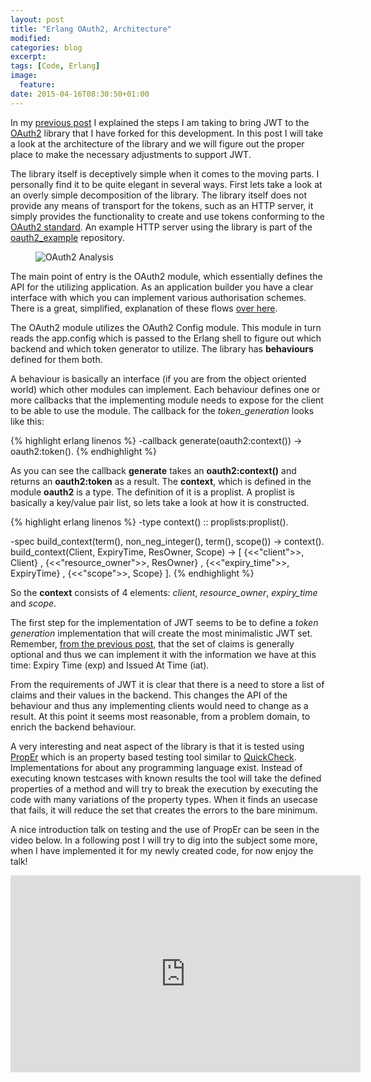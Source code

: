 ```yaml
---
layout: post
title: "Erlang OAuth2, Architecture"
modified:
categories: blog
excerpt:
tags: [Code, Erlang]
image:
  feature:
date: 2015-04-16T08:30:50+01:00
---
```

  
In my [previous post](/2015/04/14/Erlang-OAuth2/) I explained the
steps I am taking to bring JWT to the
[OAuth2](http://www.github.com/credmp/oauth2) library that I have
forked for this development. In this post I will take a look at the
architecture of the library and we will figure out the proper place to
make the necessary adjustments to support JWT.

The library itself is deceptively simple when it comes to the moving
parts. I personally find it to be quite elegant in several ways. First
lets take a look at an overly simple decomposition of the library. The
library itself does not provide any means of transport for the tokens,
such as an HTTP server, it simply provides the functionality to create
and use tokens conforming to the
[OAuth2 standard](https://tools.ietf.org/html/rfc6749). An example
HTTP server using the library is part of the
[oauth2_example](https://github.com/kivra/oauth2_example) repository.

<figure>
<img src="{{ site.url }}/assets/posts/erlang/Erlang-Oauth2-Analysis.jpg" alt="OAuth2 Analysis"/>
</figure>

The main point of entry is the OAuth2 module, which essentially
defines the API for the utilizing application. As an application
builder you have a clear interface with which you can implement
various authorisation schemes. There is a great, simplified,
explanation of these flows
[over here](https://aaronparecki.com/articles/2012/07/29/1/oauth2-simplified).

The OAuth2 module utilizes the OAuth2 Config module. This module in
turn reads the app.config which is passed to the Erlang shell to
figure out which backend and which token generator to utilize. The
library has **behaviours** defined for them both.

A behaviour is basically an interface (if you are from the object
oriented world) which other modules can implement. Each behaviour
defines one or more callbacks that the implementing module needs to
expose for the client to be able to use the module. The callback for
the *token_generation* looks like this:

{% highlight erlang linenos %}
-callback generate(oauth2:context()) -> oauth2:token().
{% endhighlight %}

As you can see the callback **generate** takes an **oauth2:context()**
and returns an **oauth2:token** as a result. The **context**, which is
defined in the module **oauth2** is a type. The definition of it is a
proplist. A proplist is basically a key/value pair list, so lets take
a look at how it is constructed.

{% highlight erlang linenos %}
-type context()  :: proplists:proplist().

-spec build_context(term(), non_neg_integer(), term(), scope()) -> context().
build_context(Client, ExpiryTime, ResOwner, Scope) ->
    [ {<<"client">>,         Client}
    , {<<"resource_owner">>, ResOwner}
    , {<<"expiry_time">>,    ExpiryTime}
    , {<<"scope">>,          Scope} ].
{% endhighlight %}

So the **context** consists of 4 elements: _client_,
_resource\_owner_, _expiry\_time_ and _scope_.

The first step for the implementation of JWT seems to be to define a
*token generation* implementation that will create the most
minimalistic JWT set. Remember,
[from the previous post](/2015/04/14/Erlang-OAuth2/), that the set of
claims is generally optional and thus we can implement it with the
information we have at this time: Expiry Time (exp) and Issued At Time
(iat).

From the requirements of JWT it is clear that there is a need to store
a list of claims and their values in the backend. This changes the API
of the behaviour and thus any implementing clients would need to
change as a result. At this point it seems most reasonable, from a
problem domain, to enrich the backend behaviour.

A very interesting and neat aspect of the library is that it is
tested using [PropEr](http://proper.softlab.ntua.gr/) which is an
property based testing tool similar to
[QuickCheck](http://en.wikipedia.org/wiki/QuickCheck). Implementations
for about any programming language exist. Instead of executing known
testcases with known results the tool will take the defined properties
of a method and will try to break the execution by executing the code
with many variations of the property types. When it finds an usecase
that fails, it will reduce the set that creates the errors to the bare
minimum.

A nice introduction talk on testing and the use of PropEr can be seen
in the video below. In a following post I will try to dig into the
subject some more, when I have implemented it for my newly created
code, for now enjoy the talk!

<iframe width="560" height="315" src="https://www.youtube.com/embed/4ySw3IRzlWY" frameborder="0" allowfullscreen></iframe>
